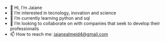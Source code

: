 - 👋 Hi, I’m Jaiane
- 👀 I’m interested in tecnology, inovation and science 
- 🌱 I’m currently learning python and sql
- 💞️ I’m looking to collaborate on with companies that seek to develop their professionails
- 📫 How to reach me: jaianealmeid4@gmail.com

<!---
jaiane-almeida/jaiane-almeida is a ✨ special ✨ repository because its `README.md` (this file) appears on your GitHub profile.
You can click the Preview link to take a look at your changes.
--->
